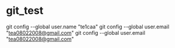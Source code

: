 # git_test
git config --global user.name "te1caa"
git config --global user.email "tea08022008@gmail.com"
git config --global user.email "tea08022008@gmail.com"
